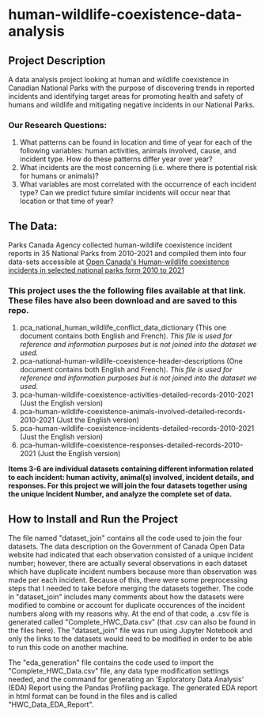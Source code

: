 # human-wildlife-coexistence-data-analysis
## Project Description
A data analysis project looking at human and wildlife coexistence in Canadian National Parks with the purpose of discovering trends in reported incidents and identifying target areas for promoting health and safety of humans and wildlife and mitigating negative incidents in our National Parks. 
### Our Research Questions:
1.	What patterns can be found in location and time of year for each of the following variables: human activities, animals involved, cause, and incident type. How do these patterns differ year over year?
2.	What incidents are the most concerning (i.e. where there is potential risk for humans or animals)?
3.	What variables are most correlated with the occurrence of each incident type? Can we predict future similar incidents will occur near that location or that time of year? 
## The Data: 
Parks Canada Agency collected human-wildlife coexistence incident reports in 35 National Parks from 2010-2021 and compiled them into four data-sets accessible at [Open Canada's Human-wildlife coexistence incidents in selected national parks form 2010 to 2021](https://open.canada.ca/data/en/dataset/cc5ea139-c628-46dc-ac55-a5b3351b7fdf)
### This project uses the the following files available at that link. These files have also been download and are saved to this repo. 
1. pca_national_human_wildlife_conflict_data_dictionary (This one document contains both English and French). *This file is used for reference and information purposes but is not joined into the dataset we used.*
2. pca-national-human-wildlife-coexistence-header-descriptions (One document contains both English and French). *This file is used for reference and information purposes but is not joined into the dataset we used.*
3. pca-human-wildlife-coexistence-activities-detailed-records-2010-2021 (Just the English version)
4. pca-human-wildlife-coexistence-animals-involved-detailed-records-2010-2021 (Just the English version)
5. pca-human-wildlife-coexistence-incidents-detailed-records-2010-2021 (Just the English version)
6. pca-human-wildlife-coexistence-responses-detailed-records-2010-2021 (Just the English version)

**Items 3-6 are individual datasets containing different information related to each incident: human activity, animal(s) involved, incident details, and responses. For this project we will join the four datasets together using the unique Incident Number, and analyze the complete set of data.**

## How to Install and Run the Project

The file named "dataset_join" contains all the code used to join the four datasets. The data description on the Government of Canada Open Data website had indicated that each observation consisted of a unique incident number; however, there are actually several observations in each dataset which have duplicate incident numbers because more than observation was made per each incident. Because of this, there were some preprocessing steps that I needed to take before merging the datasets together. The code in "dataset_join" includes many comments about how the datasets were modified to combine or account for duplicate occurences of the incident numbers along with my reasons why. At the end of that code, a .csv file is generated called "Complete_HWC_Data.csv" (that .csv can also be found in the files here). The "dataset_join" file was run using Jupyter Notebook and only the links to the datasets would need to be modified in order to be able to run this code on another machine. 

The "eda_generation" file contains the code used to import the "Complete_HWC_Data.csv" file, any data type modification settings needed, and the command for generating an 'Exploratory Data Analysis' (EDA) Report using the Pandas Profiling package. The generated EDA report in html format can be found in the files and is called "HWC_Data_EDA_Report". 



